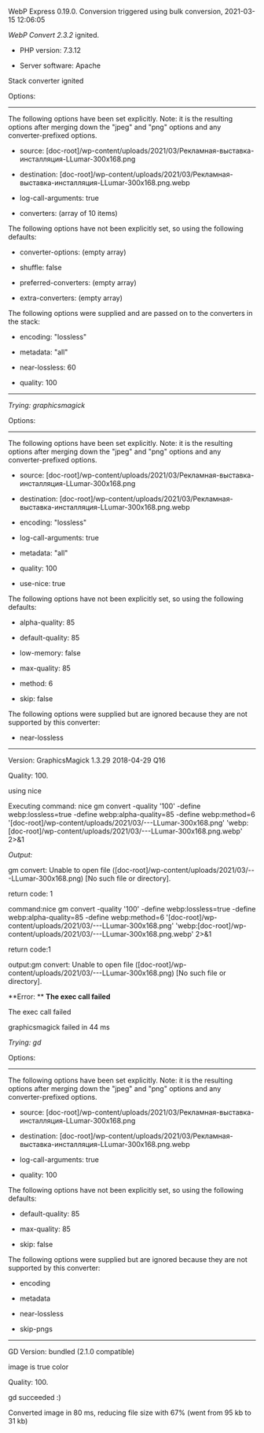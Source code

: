 WebP Express 0.19.0. Conversion triggered using bulk conversion, 2021-03-15 12:06:05

*WebP Convert 2.3.2*  ignited.
- PHP version: 7.3.12
- Server software: Apache

Stack converter ignited

Options:
------------
The following options have been set explicitly. Note: it is the resulting options after merging down the "jpeg" and "png" options and any converter-prefixed options.
- source: [doc-root]/wp-content/uploads/2021/03/Рекламная-выставка-инсталляция-LLumar-300x168.png
- destination: [doc-root]/wp-content/uploads/2021/03/Рекламная-выставка-инсталляция-LLumar-300x168.png.webp
- log-call-arguments: true
- converters: (array of 10 items)

The following options have not been explicitly set, so using the following defaults:
- converter-options: (empty array)
- shuffle: false
- preferred-converters: (empty array)
- extra-converters: (empty array)

The following options were supplied and are passed on to the converters in the stack:
- encoding: "lossless"
- metadata: "all"
- near-lossless: 60
- quality: 100
------------


*Trying: graphicsmagick* 

Options:
------------
The following options have been set explicitly. Note: it is the resulting options after merging down the "jpeg" and "png" options and any converter-prefixed options.
- source: [doc-root]/wp-content/uploads/2021/03/Рекламная-выставка-инсталляция-LLumar-300x168.png
- destination: [doc-root]/wp-content/uploads/2021/03/Рекламная-выставка-инсталляция-LLumar-300x168.png.webp
- encoding: "lossless"
- log-call-arguments: true
- metadata: "all"
- quality: 100
- use-nice: true

The following options have not been explicitly set, so using the following defaults:
- alpha-quality: 85
- default-quality: 85
- low-memory: false
- max-quality: 85
- method: 6
- skip: false

The following options were supplied but are ignored because they are not supported by this converter:
- near-lossless
------------

Version: GraphicsMagick 1.3.29 2018-04-29 Q16 
Quality: 100. 
using nice
Executing command: nice gm convert -quality '100' -define webp:lossless=true -define webp:alpha-quality=85 -define webp:method=6 '[doc-root]/wp-content/uploads/2021/03/---LLumar-300x168.png' 'webp:[doc-root]/wp-content/uploads/2021/03/---LLumar-300x168.png.webp' 2>&1

*Output:* 
gm convert: Unable to open file ([doc-root]/wp-content/uploads/2021/03/---LLumar-300x168.png) [No such file or directory].

return code: 1
command:nice gm convert -quality '100' -define webp:lossless=true -define webp:alpha-quality=85 -define webp:method=6 '[doc-root]/wp-content/uploads/2021/03/---LLumar-300x168.png' 'webp:[doc-root]/wp-content/uploads/2021/03/---LLumar-300x168.png.webp' 2>&1
return code:1
output:gm convert: Unable to open file ([doc-root]/wp-content/uploads/2021/03/---LLumar-300x168.png) [No such file or directory].

**Error: ** **The exec call failed** 
The exec call failed
graphicsmagick failed in 44 ms

*Trying: gd* 

Options:
------------
The following options have been set explicitly. Note: it is the resulting options after merging down the "jpeg" and "png" options and any converter-prefixed options.
- source: [doc-root]/wp-content/uploads/2021/03/Рекламная-выставка-инсталляция-LLumar-300x168.png
- destination: [doc-root]/wp-content/uploads/2021/03/Рекламная-выставка-инсталляция-LLumar-300x168.png.webp
- log-call-arguments: true
- quality: 100

The following options have not been explicitly set, so using the following defaults:
- default-quality: 85
- max-quality: 85
- skip: false

The following options were supplied but are ignored because they are not supported by this converter:
- encoding
- metadata
- near-lossless
- skip-pngs
------------

GD Version: bundled (2.1.0 compatible)
image is true color
Quality: 100. 
gd succeeded :)

Converted image in 80 ms, reducing file size with 67% (went from 95 kb to 31 kb)
